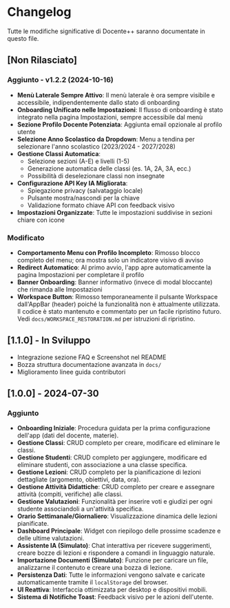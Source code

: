 # Changelog

Tutte le modifiche significative di Docente++ saranno documentate in questo file.

## [Non Rilasciato]

### Aggiunto - v1.2.2 (2024-10-16)
- **Menù Laterale Sempre Attivo**: Il menù laterale è ora sempre visibile e accessibile, indipendentemente dallo stato di onboarding
- **Onboarding Unificato nelle Impostazioni**: Il flusso di onboarding è stato integrato nella pagina Impostazioni, sempre accessibile dal menù
- **Sezione Profilo Docente Potenziata**: Aggiunta email opzionale al profilo utente
- **Selezione Anno Scolastico da Dropdown**: Menu a tendina per selezionare l'anno scolastico (2023/2024 - 2027/2028)
- **Gestione Classi Automatica**: 
  - Selezione sezioni (A-E) e livelli (1-5)
  - Generazione automatica delle classi (es. 1A, 2A, 3A, ecc.)
  - Possibilità di deselezionare classi non insegnate
- **Configurazione API Key IA Migliorata**:
  - Spiegazione privacy (salvataggio locale)
  - Pulsante mostra/nascondi per la chiave
  - Validazione formato chiave API con feedback visivo
- **Impostazioni Organizzate**: Tutte le impostazioni suddivise in sezioni chiare con icone

### Modificato
- **Comportamento Menu con Profilo Incompleto**: Rimosso blocco completo del menu; ora mostra solo un indicatore visivo di avviso
- **Redirect Automatico**: Al primo avvio, l'app apre automaticamente la pagina Impostazioni per completare il profilo
- **Banner Onboarding**: Banner informativo (invece di modal bloccante) che rimanda alle Impostazioni
- **Workspace Button**: Rimosso temporaneamente il pulsante Workspace dall'AppBar (header) poiché la funzionalità non è attualmente utilizzata. Il codice è stato mantenuto e commentato per un facile ripristino futuro. Vedi `docs/WORKSPACE_RESTORATION.md` per istruzioni di ripristino.

## [1.1.0] - In Sviluppo

- Integrazione sezione FAQ e Screenshot nel README
- Bozza struttura documentazione avanzata in `docs/`
- Miglioramento linee guida contributori

## [1.0.0] - 2024-07-30

### Aggiunto

- **Onboarding Iniziale**: Procedura guidata per la prima configurazione dell'app (dati del docente, materie).
- **Gestione Classi**: CRUD completo per creare, modificare ed eliminare le classi.
- **Gestione Studenti**: CRUD completo per aggiungere, modificare ed eliminare studenti, con associazione a una classe specifica.
- **Gestione Lezioni**: CRUD completo per la pianificazione di lezioni dettagliate (argomento, obiettivi, data, ora).
- **Gestione Attività Didattiche**: CRUD completo per creare e assegnare attività (compiti, verifiche) alle classi.
- **Gestione Valutazioni**: Funzionalità per inserire voti e giudizi per ogni studente associandoli a un'attività specifica.
- **Orario Settimanale/Giornaliero**: Visualizzazione dinamica delle lezioni pianificate.
- **Dashboard Principale**: Widget con riepilogo delle prossime scadenze e delle ultime valutazioni.
- **Assistente IA (Simulato)**: Chat interattiva per ricevere suggerimenti, creare bozze di lezioni e rispondere a comandi in linguaggio naturale.
- **Importazione Documenti (Simulato)**: Funzione per caricare un file, analizzarne il contenuto e creare una bozza di lezione.
- **Persistenza Dati**: Tutte le informazioni vengono salvate e caricate automaticamente tramite il `localStorage` del browser.
- **UI Reattiva**: Interfaccia ottimizzata per desktop e dispositivi mobili.
- **Sistema di Notifiche Toast**: Feedback visivo per le azioni dell'utente.
